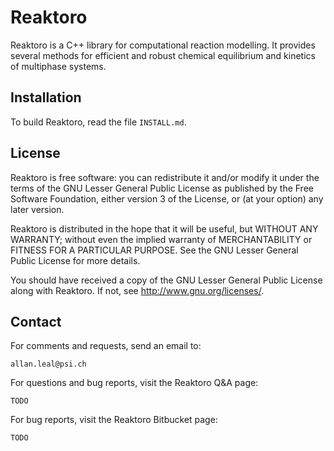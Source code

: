Reaktoro
=========

Reaktoro is a C++ library for computational reaction modelling.
It provides several methods for efficient and robust chemical equilibrium and kinetics of multiphase systems.

Installation
------------

To build Reaktoro, read the file `INSTALL.md`.


License
-------

Reaktoro is free software: you can redistribute it and/or modify
it under the terms of the GNU Lesser General Public License as published by
the Free Software Foundation, either version 3 of the License, or
(at your option) any later version.

Reaktoro is distributed in the hope that it will be useful,
but WITHOUT ANY WARRANTY; without even the implied warranty of
MERCHANTABILITY or FITNESS FOR A PARTICULAR PURPOSE. See the
GNU Lesser General Public License for more details.

You should have received a copy of the GNU Lesser General Public License
along with Reaktoro. If not, see <http://www.gnu.org/licenses/>.


Contact
-------

For comments and requests, send an email to:

    allan.leal@psi.ch

For questions and bug reports, visit the Reaktoro Q&A page:

    TODO

For bug reports, visit the Reaktoro Bitbucket page:

    TODO
